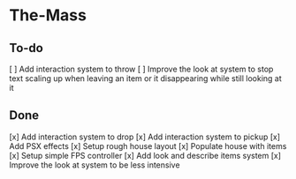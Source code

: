 # The-Mass

## To-do

[ ] Add interaction system to throw
[ ] Improve the look at system to stop text scaling up when leaving an item or it disappearing while still looking at it

## Done

[x] Add interaction system to drop
[x] Add interaction system to pickup
[x] Add PSX effects
[x] Setup rough house layout
[x] Populate house with items
[x] Setup simple FPS controller
[x] Add look and describe items system
[x] Improve the look at system to be less intensive
